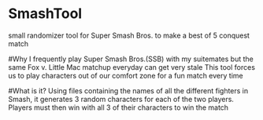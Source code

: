 # SmashTool
small randomizer tool for Super Smash Bros. to make a best of 5 conquest match

#Why
I frequently play Super Smash Bros.(SSB) with my suitemates but the same Fox v. Little Mac matchup everyday can get very stale
This tool forces us to play characters out of our comfort zone for a fun match every time

#What is it?
Using files containing the names of all the different fighters in Smash, it generates 3 random characters for each of the two players.
Players must then win with all 3 of their characters to win the match
